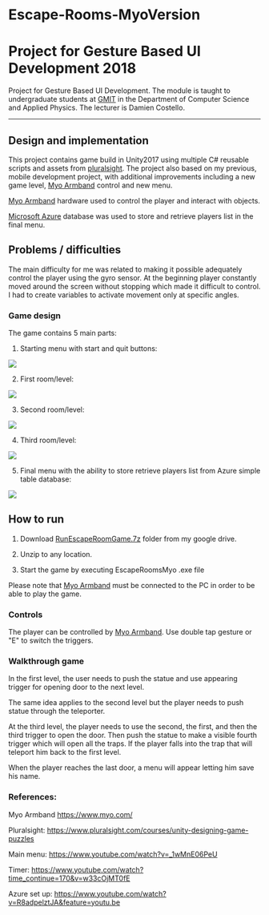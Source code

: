 # Escape-Rooms-MyoVersion

# Project for Gesture Based UI Development 2018
Project for Gesture Based UI Development.
The module is taught to undergraduate students at [GMIT](http://www.gmit.ie) in the Department of Computer Science and Applied Physics.
The lecturer is Damien Costello.

---


## Design and implementation
This project contains game build in Unity2017 using multiple C# reusable scripts and assets from [pluralsight](https://app.pluralsight.com). The project also based on my previous, mobile development project, with additional improvements including a new game level, [Myo Armband](https://www.myo.com/) control and new menu.

[Myo Armband](https://www.myo.com/) hardware used to control the player and interact with objects. 

[Microsoft Azure](https://azure.microsoft.com) database was used to store and retrieve players list in the final menu.

## Problems / difficulties

The main difficulty for me was related to making it possible adequately control the player using the gyro sensor. At the beginning player constantly moved around the screen without stopping which made it difficult to control. I had to create variables to activate movement only at specific angles.

### Game design

The game contains 5 main parts:
1. Starting menu with start and quit buttons:

![](https://i.imgur.com/gdBEOcB.jpg)

2. First room/level:

![](https://i.imgur.com/tkMsf0W.png)

3. Second room/level:

![](https://i.imgur.com/xEbO0bX.jpg?1.jpg)

4. Third room/level:

![](https://i.imgur.com/W9qqv8e.png)

5. Final menu with the ability to store retrieve players list from Azure simple table database:

![](https://i.imgur.com/LJO9MXB.png)
## How to run

1. Download [RunEscapeRoomGame.7z](https://drive.google.com/file/d/11WEoYJ6ik2Fi4emEQUw1gm3jZSJ8_mZn/view?usp=sharing) folder from my google drive.

2. Unzip to any location.

3. Start the game by executing EscapeRoomsMyo .exe file

Please note that [Myo Armband](https://www.myo.com/) must be connected to the PC in order to be able to play the game.

### Controls

The player can be controlled by [Myo Armband](https://www.myo.com/). Use double tap gesture or "E" to switch the triggers.
### Walkthrough game

In the first level, the user needs to push the statue and use appearing trigger for opening door to the next level.

The same idea applies to the second level but the player needs to push statue through the teleporter.

At the third level, the player needs to use the second, the first, and then the third trigger to open the door. Then push the statue to make a visible fourth trigger which will open all the traps. If the player falls into the trap that will teleport him back to the first level.

When the player reaches the last door, a menu will appear letting him save his name.

### References:

Myo Armband https://www.myo.com/

Pluralsight: https://www.pluralsight.com/courses/unity-designing-game-puzzles

Main menu: https://www.youtube.com/watch?v=_1wMnE06PeU

Timer: https://www.youtube.com/watch?time_continue=170&v=w33cOjMT0fE

Azure set up: https://www.youtube.com/watch?v=R8adpelztJA&feature=youtu.be
